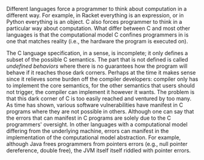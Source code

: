 Different languages force a programmer to think about computation in a different way. For example, in Racket everything is an expression, or in Python everything is an object. C also forces programmer to think in a particular way about computation. What differ between C and most other languages is that the computational model C confines programmers in is one that matches reality (i.e., the hardware the program is executed on). 

The C language specification, in a sense, is incomplete; it only defines a subset of the possible C semantics. The part that is not defined is called _undefined behaviors_ where there is no guarantees how the program will behave if it reaches those dark corners. Perhaps at the time it makes sense since it relieves some burden off the compiler developers: compiler only has to implement the core semantics, for the other semantics that users should not trigger, the compiler can implement it however it wants. The problem is that this dark corner of C is too easily reached and ventured by too many. As time has shown, various software vulnerabilities have manifest in C programs where they are not possible in others. Although one can say that the errors that can manifest in C programs are solely due to the C programmers' oversight. In other languages with a computational model differing from the underlying machine, errors can manifest in the implementation of the computational model abstraction. For example, although Java frees programmers from pointers errors (e.g., null pointer dereference, double free), the JVM itself itself riddled with pointer errors. 
